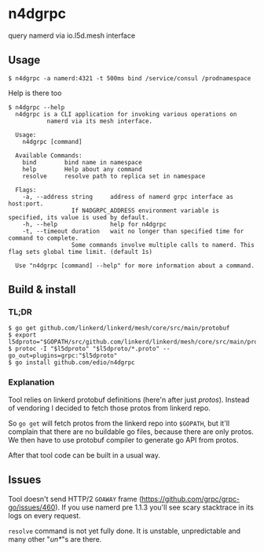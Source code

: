 # n4dgrpc
query namerd via io.l5d.mesh interface

## Usage

```
$ n4dgrpc -a namerd:4321 -t 500ms bind /service/consul /prodnamespace
```

Help is there too
```
$ n4dgrpc --help
  n4dgrpc is a CLI application for invoking various operations on
           namerd via its mesh interface.
  
  Usage:
    n4dgrpc [command]
  
  Available Commands:
    bind        bind name in namespace
    help        Help about any command
    resolve     resolve path to replica set in namespace
  
  Flags:
    -a, --address string     address of namerd grpc interface as host:port.
                  If N4DGRPC_ADDRESS environment variable is specified, its value is used by default.
    -h, --help               help for n4dgrpc
    -t, --timeout duration   wait no longer than specified time for command to complete.
                  Some commands involve multiple calls to namerd. This flag sets global time limit. (default 1s)
  
  Use "n4dgrpc [command] --help" for more information about a command.
```

## Build & install

### TL;DR

```
$ go get github.com/linkerd/linkerd/mesh/core/src/main/protobuf
$ export l5dproto="$GOPATH/src/github.com/linkerd/linkerd/mesh/core/src/main/protobuf"
$ protoc -I "$l5dproto" "$l5dproto/*.proto" --go_out=plugins=grpc:"$l5dproto"
$ go install github.com/edio/n4dgrpc
```

### Explanation

Tool relies on linkerd protobuf definitions (here'n after just _protos_). Instead of vendoring I decided to fetch those
protos from linkerd repo.

So `go get` will fetch protos from the linkerd repo into `$GOPATH`, but it'll complain that there are no buildable go
files, because there are only protos. We then have to use protobuf compiler to generate go API from protos.

After that tool code can be built in a usual way.

## Issues

Tool doesn't send HTTP/2 `GOAWAY` frame (https://github.com/grpc/grpc-go/issues/460). If you use namerd pre 1.1.3 you'll
see scary stacktrace in its logs on every request.

`resolve` command is not yet fully done. It is unstable, unpredictable and many other "_un*_"s are there.
